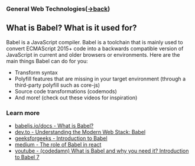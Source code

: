 ### General Web Technologies([->back](https://github.com/AbdKayali3/Collection-of-Front-End-interview-questions/blob/main/Categories/General-web-tech/general-web.md))


## What is Babel? What is it used for?
Babel is a JavaScript compiler.
Babel is a toolchain that is mainly used to convert ECMAScript 2015+ code into a backwards compatible version of JavaScript in current and older browsers or environments. Here are the main things Babel can do for you:
- Transform syntax
- Polyfill features that are missing in your target environment (through a third-party polyfill such as core-js)
- Source code transformations (codemods)
- And more! (check out these videos for inspiration)





### Learn more
- [babeljs.io/docs - What is Babel?](https://babeljs.io/docs/en/#:~:text=Babel%20is%20a%20JavaScript%20compiler,and%20older%20browsers%20or%20environments.)
- [dev.to - Understanding the Modern Web Stack: Babel](https://dev.to/alexeagleson/building-a-modern-web-stack-babel-3hfp)
- [geeksforgeeks - Introduction to Babel](https://www.geeksforgeeks.org/reactjs-introduction-to-babel/)
- [medium - The role of Babel in react](https://medium.com/swlh/the-role-of-babel-in-react-dbcf78c69125)
- [youtube - (codedamn) What is Babel and why you need it? Introduction to Babel 7](https://medium.com/swlh/the-role-of-babel-in-react-dbcf78c69125)

